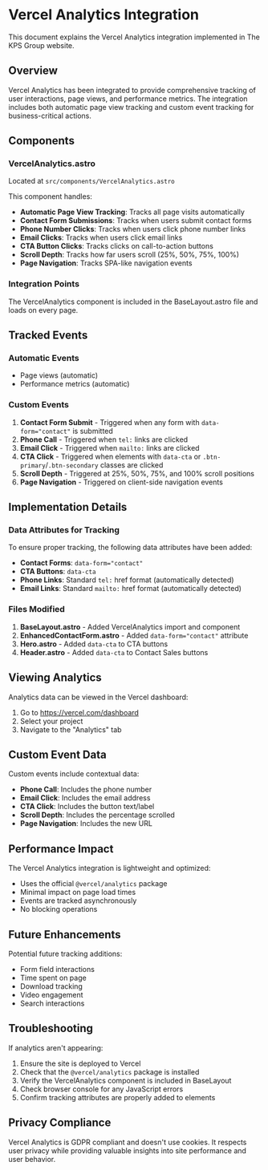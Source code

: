 # Vercel Analytics Integration

This document explains the Vercel Analytics integration implemented in The KPS Group website.

## Overview

Vercel Analytics has been integrated to provide comprehensive tracking of user interactions, page views, and performance metrics. The integration includes both automatic page view tracking and custom event tracking for business-critical actions.

## Components

### VercelAnalytics.astro
Located at `src/components/VercelAnalytics.astro`

This component handles:
- **Automatic Page View Tracking**: Tracks all page visits automatically
- **Contact Form Submissions**: Tracks when users submit contact forms
- **Phone Number Clicks**: Tracks when users click phone number links
- **Email Clicks**: Tracks when users click email links
- **CTA Button Clicks**: Tracks clicks on call-to-action buttons
- **Scroll Depth**: Tracks how far users scroll (25%, 50%, 75%, 100%)
- **Page Navigation**: Tracks SPA-like navigation events

### Integration Points

The VercelAnalytics component is included in the BaseLayout.astro file and loads on every page.

## Tracked Events

### Automatic Events
- Page views (automatic)
- Performance metrics (automatic)

### Custom Events
1. **Contact Form Submit** - Triggered when any form with `data-form="contact"` is submitted
2. **Phone Call** - Triggered when `tel:` links are clicked
3. **Email Click** - Triggered when `mailto:` links are clicked
4. **CTA Click** - Triggered when elements with `data-cta` or `.btn-primary`/`.btn-secondary` classes are clicked
5. **Scroll Depth** - Triggered at 25%, 50%, 75%, and 100% scroll positions
6. **Page Navigation** - Triggered on client-side navigation events

## Implementation Details

### Data Attributes for Tracking

To ensure proper tracking, the following data attributes have been added:

- **Contact Forms**: `data-form="contact"`
- **CTA Buttons**: `data-cta`
- **Phone Links**: Standard `tel:` href format (automatically detected)
- **Email Links**: Standard `mailto:` href format (automatically detected)

### Files Modified

1. **BaseLayout.astro** - Added VercelAnalytics import and component
2. **EnhancedContactForm.astro** - Added `data-form="contact"` attribute
3. **Hero.astro** - Added `data-cta` to CTA buttons
4. **Header.astro** - Added `data-cta` to Contact Sales buttons

## Viewing Analytics

Analytics data can be viewed in the Vercel dashboard:
1. Go to https://vercel.com/dashboard
2. Select your project
3. Navigate to the "Analytics" tab

## Custom Event Data

Custom events include contextual data:
- **Phone Call**: Includes the phone number
- **Email Click**: Includes the email address
- **CTA Click**: Includes the button text/label
- **Scroll Depth**: Includes the percentage scrolled
- **Page Navigation**: Includes the new URL

## Performance Impact

The Vercel Analytics integration is lightweight and optimized:
- Uses the official `@vercel/analytics` package
- Minimal impact on page load times
- Events are tracked asynchronously
- No blocking operations

## Future Enhancements

Potential future tracking additions:
- Form field interactions
- Time spent on page
- Download tracking
- Video engagement
- Search interactions

## Troubleshooting

If analytics aren't appearing:
1. Ensure the site is deployed to Vercel
2. Check that the `@vercel/analytics` package is installed
3. Verify the VercelAnalytics component is included in BaseLayout
4. Check browser console for any JavaScript errors
5. Confirm tracking attributes are properly added to elements

## Privacy Compliance

Vercel Analytics is GDPR compliant and doesn't use cookies. It respects user privacy while providing valuable insights into site performance and user behavior.
